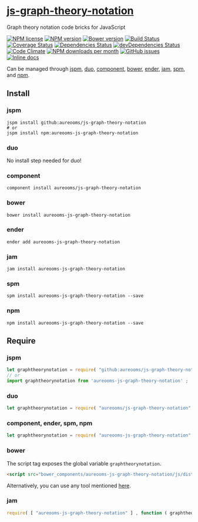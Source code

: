 [js-graph-theory-notation](http://aureooms.github.io/js-graph-theory-notation)
==

Graph theory notation code bricks for JavaScript

[![NPM license](http://img.shields.io/npm/l/aureooms-js-graph-theory-notation.svg?style=flat)](https://raw.githubusercontent.com/aureooms/js-graph-theory-notation/master/LICENSE)
[![NPM version](http://img.shields.io/npm/v/aureooms-js-graph-theory-notation.svg?style=flat)](https://www.npmjs.org/package/aureooms-js-graph-theory-notation)
[![Bower version](http://img.shields.io/bower/v/aureooms-js-graph-theory-notation.svg?style=flat)](http://bower.io/search/?q=aureooms-js-graph-theory-notation)
[![Build Status](http://img.shields.io/travis/aureooms/js-graph-theory-notation.svg?style=flat)](https://travis-ci.org/aureooms/js-graph-theory-notation)
[![Coverage Status](http://img.shields.io/coveralls/aureooms/js-graph-theory-notation.svg?style=flat)](https://coveralls.io/r/aureooms/js-graph-theory-notation)
[![Dependencies Status](http://img.shields.io/david/aureooms/js-graph-theory-notation.svg?style=flat)](https://david-dm.org/aureooms/js-graph-theory-notation#info=dependencies)
[![devDependencies Status](http://img.shields.io/david/dev/aureooms/js-graph-theory-notation.svg?style=flat)](https://david-dm.org/aureooms/js-graph-theory-notation#info=devDependencies)
[![Code Climate](http://img.shields.io/codeclimate/github/aureooms/js-graph-theory-notation.svg?style=flat)](https://codeclimate.com/github/aureooms/js-graph-theory-notation)
[![NPM downloads per month](http://img.shields.io/npm/dm/aureooms-js-graph-theory-notation.svg?style=flat)](https://www.npmjs.org/package/aureooms-js-graph-theory-notation)
[![GitHub issues](http://img.shields.io/github/issues/aureooms/js-graph-theory-notation.svg?style=flat)](https://github.com/aureooms/js-graph-theory-notation/issues)
[![Inline docs](http://inch-ci.org/github/aureooms/js-graph-theory-notation.svg?branch=master&style=shields)](http://inch-ci.org/github/aureooms/js-graph-theory-notation)

Can be managed through [jspm](https://github.com/jspm/jspm-cli),
[duo](https://github.com/duojs/duo),
[component](https://github.com/componentjs/component),
[bower](https://github.com/bower/bower),
[ender](https://github.com/ender-js/Ender),
[jam](https://github.com/caolan/jam),
[spm](https://github.com/spmjs/spm),
and [npm](https://github.com/npm/npm).

## Install

### jspm
```terminal
jspm install github:aureooms/js-graph-theory-notation
# or
jspm install npm:aureooms-js-graph-theory-notation
```
### duo
No install step needed for duo!

### component
```terminal
component install aureooms/js-graph-theory-notation
```

### bower
```terminal
bower install aureooms-js-graph-theory-notation
```

### ender
```terminal
ender add aureooms-js-graph-theory-notation
```

### jam
```terminal
jam install aureooms-js-graph-theory-notation
```

### spm
```terminal
spm install aureooms-js-graph-theory-notation --save
```

### npm
```terminal
npm install aureooms-js-graph-theory-notation --save
```

## Require
### jspm
```js
let graphtheorynotation = require( "github:aureooms/js-graph-theory-notation" ) ;
// or
import graphtheorynotation from 'aureooms-js-graph-theory-notation' ;
```
### duo
```js
let graphtheorynotation = require( "aureooms/js-graph-theory-notation" ) ;
```

### component, ender, spm, npm
```js
let graphtheorynotation = require( "aureooms-js-graph-theory-notation" ) ;
```

### bower
The script tag exposes the global variable `graphtheorynotation`.
```html
<script src="bower_components/aureooms-js-graph-theory-notation/js/dist/graph-theory-notation.min.js"></script>
```
Alternatively, you can use any tool mentioned [here](http://bower.io/docs/tools/).

### jam
```js
require( [ "aureooms-js-graph-theory-notation" ] , function ( graphtheorynotation ) { ... } ) ;
```